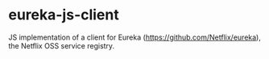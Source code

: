 # eureka-js-client
JS implementation of a client for Eureka (https://github.com/Netflix/eureka), the Netflix OSS service registry.
